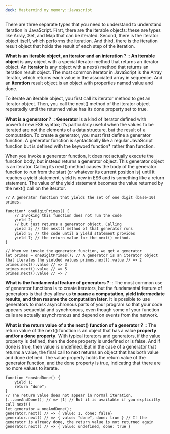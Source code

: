 ```yaml
---
deck: Mastermind my memory::Javascript
---
```


There are three separate types that you need to understand to understand iteration in JavaScript. First, there are the iterable objects: these are types like Array, Set, and Map that can be iterated. Second, there is the iterator object itself, which performs the iteration. And third, there is the iteration result object that holds the result of each step of the iteration.

<!-- basicblock-start oid="Obs4gQHUrNnXrqGXWJOQSFuA"-->
**What is an iterable object, an iterator and an interation** ? ::
**An iterable object** is any object with a special iterator method that returns an iterator object. 
An **iterator** is any object with a next() method that returns an iteration result object. The most common iterator in JavaScript is the Array iterator, which returns each value in the associated array in sequence.
And an **iteration** result object is an object with properties named value and done. 

To iterate an iterable object, you first call its iterator method to get an iterator object. Then, you call the next() method of the iterator object repeatedly until the returned value has its done property set to true.
<!-- basicblock-end -->

<!-- basicblock-start oid="Obs02JryAv4nnSVdMzDecmwj"-->
**What is a generator ?** ::
**Generator** is a kind of iterator defined with powerful new ES6 syntax; it’s particularly useful when the values to be iterated are not the elements of a data structure, but the result of a computation. To create a generator, you must first define a generator function. A generator function is syntactically like a regular JavaScript function but is defined with the keyword function* rather than function. 

When you invoke a generator function, it does not actually execute the function body, but instead returns a generator object. This generator object is an iterator. Calling its next() method causes the body of the generator function to run from the start (or whatever its current position is) until it reaches a yield statement. yield is new in ES6 and is something like a return statement. The value of the yield statement becomes the value returned by the next() call on the iterator.

```
// A generator function that yields the set of one digit (base-10) primes. 

function* oneDigitPrimes() { 
	// Invoking this function does not run the code 
	yield 2; 
	// but just returns a generator object. Calling 
	yield 3; // the next() method of that generator runs 
	yield 5; // the code until a yield statement provides 
	yield 7; // the return value for the next() method. 
} 

// When we invoke the generator function, we get a generator 
let primes = oneDigitPrimes(); // A generator is an iterator object that iterates the yielded values primes.next().value // => 2 
primes.next().value // => 3 
primes.next().value // => 5 
primes.next().value // => 7
```
<!-- basicblock-end -->

<!-- basicblock-start oid="ObsmsTJCKELRJyistgzQpVQn"-->
**What is the fundamental feature of generators ?** ::
The most common use of generator functions is to create iterators, but the fundamental feature of generators is that they allow us **to pause a computation, yield intermediate results, and then resume the computation later**. 
It is possible to use generators to mask asynchronous parts of your program so that your code appears sequential and synchronous, even though some of your function calls are actually asynchronous and depend on events from the network. 
<!-- basicblock-end -->

<!-- basicblock-start oid="Obs192ad4mfstpkauhgIlnCB"-->
**What is the return value of a the next() function of a generator ?** ::
The return value of the next() function is an object that has a value **property and/or a done property**. With typical iterators and generators, if the value property is defined, then the done property is undefined or is false. And if done is true, then value is undefined. But in the case of a generator that returns a value, the final call to next returns an object that has both value and done defined. The value property holds the return value of the generator function, and the done property is true, indicating that there are no more values to iterate.

```
function *oneAndDone() { 
	yield 1;
	return "done"; 
} 
// The return value does not appear in normal iteration. 
[...oneAndDone()] // => [1] // But it is available if you explicitly call next() 
let generator = oneAndDone(); 
generator.next() // => { value: 1, done: false} 
generator.next() // => { value: "done", done: true } // If the generator is already done, the return value is not returned again 
generator.next() // => { value: undefined, done: true }
```
<!-- basicblock-end -->
